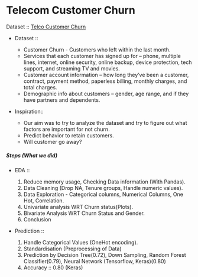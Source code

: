 # Telecom Customer Churn

Dataset :: [Telco Customer Churn](https://www.kaggle.com/blastchar/telco-customer-churn "Telco Customer Churn")

* Dataset :: 
  * Customer Churn - Customers who left within the last month.
  * Services that each customer has signed up for – phone, multiple lines, internet, online security, online backup, device protection, tech support, and streaming TV and movies.
  * Customer account information – how long they’ve been a customer, contract, payment method, paperless billing, monthly charges, and total charges.
  * Demographic info about customers – gender, age range, and if they have partners and dependents.

* Inspiration::
  * Our aim was to try to analyze the dataset and try to figure out what factors are important for not churn.
  * Predict behavior to retain customers.
  * Will customer go away?
  
  
##### Steps (What we did)

- EDA :: 
  1. Reduce memory usage, Checking Data information (With Pandas).
  1. Data Cleaning (Drop NA, Tenure groups, Handle numeric values).
  2. Data Exploration - Categorical columns, Numerical Columns, One Hot, Correlation. 
  3. Univariate analysis WRT Churn status(Plots).
  4. Bivariate Analysis WRT Churn Status and Gender.
  5. Conclusion

- Prediction ::
  1. Handle Categorical Values (OneHot encoding).
  3. Standardisation (Preprocessing of Data)
  4. Prediction by Decision Tree(0.72), Down Sampling, Random Forest Classifier(0.79), Neural Network (Tensorflow, Keras)(0.80)
  5. Accuracy :: 0.80 (Keras)
 


